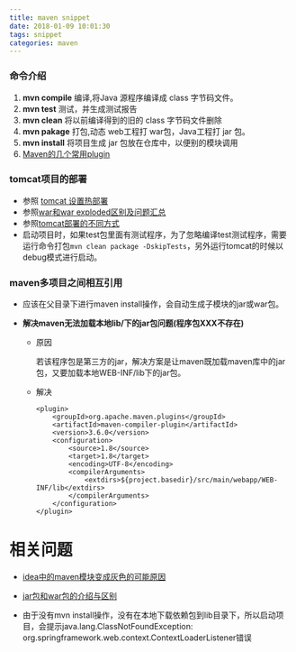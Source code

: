 ```yaml
---
title: maven snippet
date: 2018-01-09 10:01:30
tags: snippet
categories: maven
---
```


### 命令介绍

1. **mvn compile** 编译,将Java 源程序编译成 class 字节码文件。
2. **mvn test** 测试，并生成测试报告
3. **mvn clean** 将以前编译得到的旧的 class 字节码文件删除
4. **mvn pakage** 打包,动态 web工程打 war包，Java工程打 jar 包。
5. **mvn install** 将项目生成 jar 包放在仓库中，以便别的模块调用
6. [Maven的几个常用plugin](https://www.cnblogs.com/zhangxh20/p/6298062.html)

### tomcat项目的部署

  - 参照 [tomcat 设置热部署](https://blog.csdn.net/u012076316/article/details/46907823)
  - 参照[war和war exploded区别及问题汇总](http://www.jb51.net/article/117334.htm)
  - 参照[tomcat部署的不同方式](https://www.jianshu.com/p/fb0ed26c35d5)
  - 启动项目时，如果test包里面有测试程序，为了忽略编译test测试程序，需要运行命令打包`mvn clean package -DskipTests`，另外运行tomcat的时候以debug模式进行启动。

### maven多项目之间相互引用

  - 应该在父目录下进行maven install操作，会自动生成子模块的jar或war包。


- **解决maven无法加载本地lib/下的jar包问题(程序包XXX不存在)**

  - 原因

    若该程序包是第三方的jar，解决方案是让maven既加载maven库中的jar包，又要加载本地WEB-INF/lib下的jar包。 

  - 解决

    ```
    <plugin>
    	<groupId>org.apache.maven.plugins</groupId>
    	<artifactId>maven-compiler-plugin</artifactId>
    	<version>3.6.0</version>
    	<configuration>
    		<source>1.8</source>
    		<target>1.8</target>
    		<encoding>UTF-8</encoding>
    		<compilerArguments>
    			<extdirs>${project.basedir}/src/main/webapp/WEB-INF/lib</extdirs>
    		</compilerArguments>
    	</configuration>
    </plugin>
    ```


# 相关问题

- [idea中的maven模块变成灰色的可能原因](https://www.cnblogs.com/baixiaoshuai/p/8939989.html)
- [jar包和war包的介绍与区别](https://blog.csdn.net/qq_38663729/article/details/78275209)



- 由于没有mvn install操作，没有在本地下载依赖包到lib目录下，所以启动项目，会提示java.lang.ClassNotFoundException: org.springframework.web.context.ContextLoaderListener错误